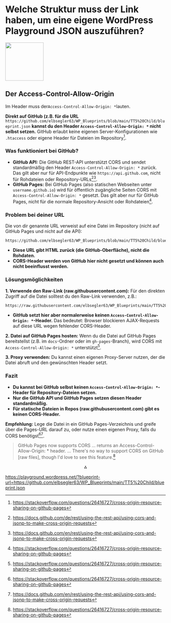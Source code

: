 # Welche Struktur muss der Link haben, um eine eigene WordPress Playground JSON auszuführen?

<img src="https://r2cdn.perplexity.ai/pplx-full-logo-primary-dark%402x.png" class="logo" width="120"/>

## Der Access-Control-Allow-Origin
Im Header muss der`Access-Control-Allow-Origin: *`lauten.

**Direkt auf GitHub (z.B. für die URL**
`https://github.com/elbsegler63/WP_Blueprints/blob/main/TT5%20Child/blueprint.json`
**kannst du den Header `Access-Control-Allow-Origin: *` nicht selbst setzen.** GitHub erlaubt keine eigenen Server-Konfigurationen wie `.htaccess` oder eigene Header für Dateien im Repository[^3].

### Was funktioniert bei GitHub?

- **GitHub API:**
Die GitHub REST-API unterstützt CORS und sendet standardmäßig den Header `Access-Control-Allow-Origin: *` zurück. Das gilt aber nur für API-Endpunkte wie `https://api.github.com`, nicht für Rohdateien oder Repository-URLs[^2][^5].
- **GitHub Pages:**
Bei GitHub Pages (also statischen Webseiten unter `username.github.io`) wird für öffentlich zugängliche Seiten CORS mit `Access-Control-Allow-Origin: *` gesetzt. Das gilt aber nur für GitHub Pages, nicht für die normale Repository-Ansicht oder Rohdateien[^3].


### Problem bei deiner URL

Die von dir genannte URL verweist auf eine Datei im Repository (nicht auf GitHub Pages und nicht auf die API):

```
https://github.com/elbsegler63/WP_Blueprints/blob/main/TT5%20Child/blueprint.json
```

- **Diese URL gibt HTML zurück (die GitHub-Oberfläche), nicht die Rohdaten.**
- **CORS-Header werden von GitHub hier nicht gesetzt und können auch nicht beeinflusst werden.**


### Lösungsmöglichkeiten

**1. Verwende den Raw-Link (raw.githubusercontent.com):**
Für den direkten Zugriff auf die Datei solltest du den Raw-Link verwenden, z.B.:

```
https://raw.githubusercontent.com/elbsegler63/WP_Blueprints/main/TT5%20Child/blueprint.json
```

- **GitHub setzt hier aber normalerweise keinen `Access-Control-Allow-Origin: *`-Header.**
Das bedeutet: Browser blockieren AJAX-Requests auf diese URL wegen fehlender CORS-Header.

**2. Datei auf GitHub Pages hosten:**
Wenn du die Datei auf GitHub Pages bereitstellst (z.B. im `docs`-Ordner oder im `gh-pages`-Branch), wird CORS mit `Access-Control-Allow-Origin: *` unterstützt[^3].

**3. Proxy verwenden:**
Du kannst einen eigenen Proxy-Server nutzen, der die Datei abruft und den gewünschten Header setzt.

### Fazit

- **Du kannst bei GitHub selbst keinen `Access-Control-Allow-Origin: *`-Header für Repository-Dateien setzen.**
- **Nur die GitHub API und GitHub Pages setzen diesen Header standardmäßig.**
- **Für statische Dateien in Repos (raw.githubusercontent.com) gibt es keinen CORS-Header.**

**Empfehlung:**
Lege die Datei in ein GitHub Pages-Verzeichnis und greife über die Pages-URL darauf zu, oder nutze einen eigenen Proxy, falls du CORS benötigst[^3][^5].

> GitHub Pages now supports CORS ... returns an Access-Control-Allow-Origin: * header. ... There's no way to support CORS on GitHub [raw files], though I'd love to see this feature.[^3]

<div style="text-align: center">⁂</div>

[^1]: blueprint.json

[^2]: https://docs.github.com/de/rest/using-the-rest-api/using-cors-and-jsonp-to-make-cross-origin-requests

[^3]: https://stackoverflow.com/questions/26416727/cross-origin-resource-sharing-on-github-pages

[^4]: https://github.com/OpenLiberty/guide-cors

[^5]: https://docs.github.com/en/rest/using-the-rest-api/using-cors-and-jsonp-to-make-cross-origin-requests

[^6]: https://github.com/orgs/community/discussions/12209

[^7]: https://github.com/homematic-community/XML-API/issues/72

[^8]: https://github.com/AUTOMATIC1111/stable-diffusion-webui/discussions/13776

[^9]: https://learn.microsoft.com/de-de/aspnet/core/security/cors?view=aspnetcore-9.0

[^10]: https://developer.mozilla.org/en-US/docs/Web/HTTP/Reference/Headers/Access-Control-Allow-Origin

[^11]: https://github.com/requarks/wiki/discussions/3056


https://playground.wordpress.net/?blueprint-url=https://github.com/elbsegler63/WP_Blueprints/main/TT5%20Child/blueprint.json
